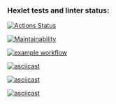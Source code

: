 ### Hexlet tests and linter status:
[![Actions Status](https://github.com/salisa14/frontend-project-lvl1/workflows/hexlet-check/badge.svg)](https://github.com/salisa14/frontend-project-lvl1/actions)

[![Maintainability](https://api.codeclimate.com/v1/badges/a99a88d28ad37a79dbf6/maintainability)](https://codeclimate.com/github/codeclimate/codeclimate/maintainability)

[![example workflow](https://github.com/salisa14/frontend-project-lvl1/actions/workflows/github-actions.yml/badge.svg)](https://github.com/salisa14/frontend-project-lvl1/actions/workflows/github-actions.yml)

[![asciicast](https://asciinema.org/a/zxCgvo6KDUZ1UPwWDB7imTlIX.svg)](https://asciinema.org/a/zxCgvo6KDUZ1UPwWDB7imTlIX)

[![asciicast](https://asciinema.org/a/FTBYKOI9GGBSpnNwAM9mNu8uu.svg)](https://asciinema.org/a/FTBYKOI9GGBSpnNwAM9mNu8uu)

[![asciicast](https://asciinema.org/a/9P8xep7qsmloEi9OcexeLii3r.svg)](https://asciinema.org/a/9P8xep7qsmloEi9OcexeLii3r)